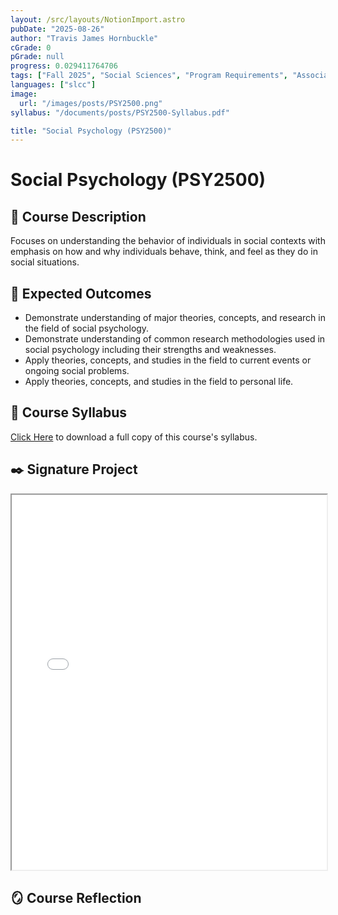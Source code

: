 ```yaml
---
layout: /src/layouts/NotionImport.astro
pubDate: "2025-08-26"
author: "Travis James Hornbuckle"
cGrade: 0
pGrade: null
progress: 0.029411764706
tags: ["Fall 2025", "Social Sciences", "Program Requirements", "Associate of Science"]
languages: ["slcc"]
image:
  url: "/images/posts/PSY2500.png"
syllabus: "/documents/posts/PSY2500-Syllabus.pdf"

title: "Social Psychology (PSY2500)"
---
```


# Social Psychology (PSY2500)


## **📝 Course Description**


Focuses on understanding the behavior of individuals in social contexts with emphasis on how and why individuals behave, think, and feel as they do in social situations.


## **🎯 Expected Outcomes**

- Demonstrate understanding of major theories, concepts, and research in the field of social psychology.
- Demonstrate understanding of common research methodologies used in social psychology including their strengths and weaknesses.
- Apply theories, concepts, and studies in the field to current events or ongoing social problems.
- Apply theories, concepts, and studies in the field to personal life.

## **📝 Course Syllabus**


<a target="_blank" rel="noopener noreferrer" href="/documents/posts/PSY2500-Syllabus.pdf">Click Here</a> to download a full copy of this course's syllabus.


## **✒️ Signature Project**


<iframe src="/documents/posts/PSY2500-Signature" width="100%" height="600px" class="myIframe">


<p>PSY2500Signature Assignment</p>


</iframe>


## **🪞 Course Reflection**


